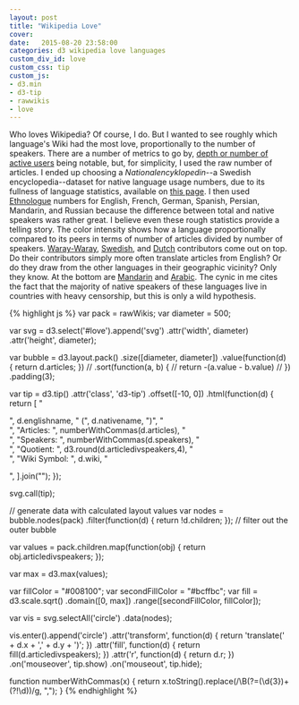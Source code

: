 ```yaml
---
layout: post
title: "Wikipedia Love"
cover:
date:   2015-08-20 23:58:00
categories: d3 wikipedia love languages
custom_div_id: love
custom_css: tip
custom_js:
- d3.min
- d3-tip
- rawwikis
- love
---
```

Who loves Wikipedia? Of course, I do. But I wanted to see roughly which language's Wiki had the most love, proportionally to the number of speakers. There are a number of metrics to go by, [depth or number of active users](https://meta.wikimedia.org/wiki/List_of_Wikipedias#Notes) being notable, but, for simplicity, I used the raw number of articles. I ended up choosing a *Nationalencyklopedin*--a Swedish encyclopedia--dataset for native language usage numbers, due to its fullness of language statistics, available on [this page](https://en.wikipedia.org/wiki/List_of_languages_by_number_of_native_speakers#Nationalencyklopedin). I then used [Ethnologue](https://en.wikipedia.org/wiki/List_of_languages_by_total_number_of_speakers#Ethnologue_.282013.2C_17th_edition.29) numbers for English, French, German, Spanish, Persian, Mandarin, and Russian because the difference between total and native speakers was rather great. I believe even these rough statistics provide a telling story. The color intensity shows how a language proportionally compared to its peers in terms of number of articles divided by number of speakers. [Waray-Waray](https://war.wikipedia.org/wiki/Syahan_nga_Pakli), [Swedish](https://sv.wikipedia.org/wiki/Portal:Huvudsida), and [Dutch](https://nl.wikipedia.org/wiki/Hoofdpagina) contributors come out on top. Do their contributors simply more often translate articles from English? Or do they draw from the other languages in their geographic vicinity? Only they know. At the bottom are [Mandarin](https://zh.wikipedia.org/wiki/Wikipedia:%E9%A6%96%E9%A1%B5) and [Arabic](https://ar.wikipedia.org/wiki/%D8%A7%D9%84%D8%B5%D9%81%D8%AD%D8%A9_%D8%A7%D9%84%D8%B1%D8%A6%D9%8A%D8%B3%D9%8A%D8%A9). The cynic in me cites the fact that the majority of native speakers of these languages live in countries with heavy censorship, but this is only a wild hypothesis.

{% highlight js %}
var pack = rawWikis;
var diameter = 500;

var svg = d3.select('#love').append('svg')
.attr('width', diameter)
.attr('height', diameter);

var bubble = d3.layout.pack()
.size([diameter, diameter])
.value(function(d) { return d.articles; })
// .sort(function(a, b) {
// 	return -(a.value - b.value)
// })
.padding(3);

var tip = d3.tip()
.attr('class', 'd3-tip')
.offset([-10, 0])
.html(function(d) {
  return [
    "<p>",
    d.englishname,
    " (",
    d.nativename,
    ")",
    "</br>",
    "Articles: ",
    numberWithCommas(d.articles),
    "</br>",
    "Speakers: ",
    numberWithCommas(d.speakers),
    "</br>",
    "Quotient: ",
    d3.round(d.articledivspeakers,4),
    "</br>",
    "Wiki Symbol: ",
    d.wiki,
    "</p>",
  ].join("");
});

svg.call(tip);

// generate data with calculated layout values
var nodes = bubble.nodes(pack)
.filter(function(d) { return !d.children; }); // filter out the outer bubble

var values = pack.children.map(function(obj) {
  return obj.articledivspeakers;
});

var max = d3.max(values);

var fillColor = "#008100";
var secondFillColor = "#bcffbc";
var fill = d3.scale.sqrt()
.domain([0, max])
.range([secondFillColor, fillColor]);

var vis = svg.selectAll('circle')
.data(nodes);

vis.enter().append('circle')
.attr('transform', function(d) { return 'translate(' + d.x + ',' + d.y + ')'; })
.attr('fill', function(d) { return fill(d.articledivspeakers); })
.attr('r', function(d) { return d.r; })
.on('mouseover', tip.show)
.on('mouseout', tip.hide);

function numberWithCommas(x) {
  return x.toString().replace(/\B(?=(\d{3})+(?!\d))/g, ",");
}
{% endhighlight %}
